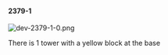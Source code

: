 #### 2379-1
![dev-2379-1-0.png](https://github.com/lil-lab/nlvr/raw/master/nlvr/dev/images/5/dev-2379-1-0.png "dev-2379-1-0.png")

There is 1 tower with a yellow block at the base